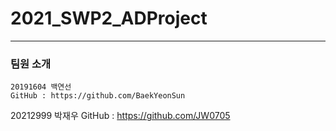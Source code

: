 # 2021_SWP2_ADProject
-----

### 팀원 소개
```
20191604 백연선
GitHub : https://github.com/BaekYeonSun
```
20212999 박재우
GitHub : https://github.com/JW0705
```
